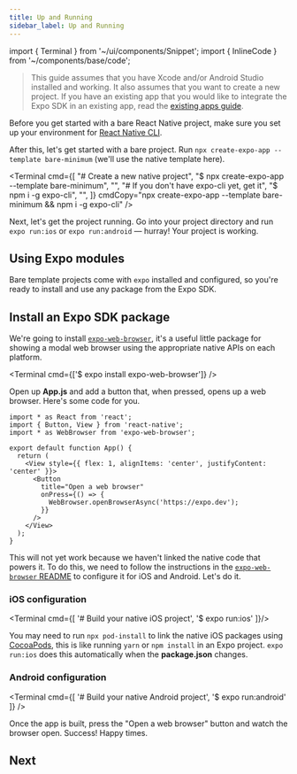 ```yaml
---
title: Up and Running
sidebar_label: Up and Running
---
```


import { Terminal } from '~/ui/components/Snippet';
import { InlineCode } from '~/components/base/code';

> This guide assumes that you have Xcode and/or Android Studio installed and working. It also assumes that you want to create a new project. If you have an existing app that you would like to integrate the Expo SDK in an existing app, read the [existing apps guide](../bare/existing-apps.md).

Before you get started with a bare React Native project, make sure you set up your environment for [React Native CLI](https://reactnative.dev/docs/environment-setup).

After this, let's get started with a bare project. Run `npx create-expo-app --template bare-minimum` (we'll use the native template here).

<Terminal cmd={[
"# Create a new native project",
"$ npx create-expo-app --template bare-minimum",
"",
"# If you don't have expo-cli yet, get it",
"$ npm i -g expo-cli",
"",
]} cmdCopy="npx create-expo-app --template bare-minimum && npm i -g expo-cli" />

Next, let's get the project running. Go into your project directory and run `expo run:ios` or `expo run:android` &mdash; hurray! Your project is working.

## Using Expo modules

Bare template projects come with `expo` installed and configured, so you're ready to install and use any package from the Expo SDK.

## Install an Expo SDK package

We're going to install [`expo-web-browser`](/versions/latest/sdk/webbrowser/), it's a useful little package for showing a modal web browser using the appropriate native APIs on each platform.

<Terminal cmd={['$ expo install expo-web-browser']} />

Open up **App.js** and add a button that, when pressed, opens up a web browser. Here's some code for you.

```tsx
import * as React from 'react';
import { Button, View } from 'react-native';
import * as WebBrowser from 'expo-web-browser';

export default function App() {
  return (
    <View style={{ flex: 1, alignItems: 'center', justifyContent: 'center' }}>
      <Button
        title="Open a web browser"
        onPress={() => {
          WebBrowser.openBrowserAsync('https://expo.dev');
        }}
      />
    </View>
  );
}
```

This will not yet work because we haven't linked the native code that powers it. To do this, we need to follow the instructions in the [`expo-web-browser` README](https://github.com/expo/expo/tree/main/packages/expo-web-browser) to configure it for iOS and Android. Let's do it.

### iOS configuration

<Terminal cmd={[
'# Build your native iOS project',
'$ expo run:ios'
]}/>

You may need to run `npx pod-install` to link the native iOS packages using [CocoaPods](https://cocoapods.org/), this is like running `yarn` or `npm install` in an Expo project. `expo run:ios` does this automatically when the **package.json** changes.

### Android configuration

<Terminal cmd={[
'# Build your native Android project',
'$ expo run:android'
]} />

Once the app is built, press the "Open a web browser" button and watch the browser open. Success! Happy times.

## Next

<BoxLink title="API Reference" description="Start adding more features to your app." href="/versions/" />
